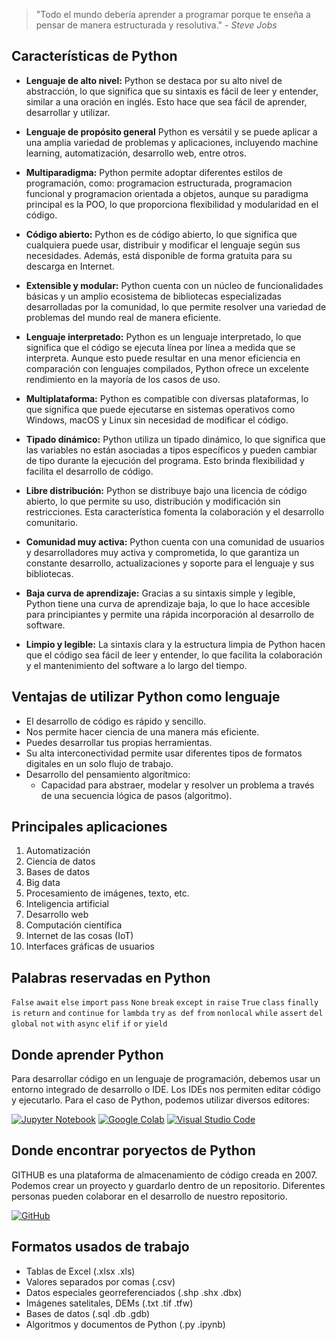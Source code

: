 > "Todo el mundo debería aprender a programar porque te enseña a pensar de manera estructurada y resolutiva." *- Steve Jobs*

## Características de Python

- **Lenguaje de alto nivel:** Python se destaca por su alto nivel de abstracción, lo que significa que su sintaxis es fácil de leer y entender, similar a una oración en inglés. Esto hace que sea fácil de aprender, desarrollar y utilizar.

- **Lenguaje de propósito general** Python es versátil y se puede aplicar a una amplia variedad de problemas y aplicaciones, incluyendo machine learning, automatización, desarrollo web, entre otros.

- **Multiparadigma:** Python permite adoptar diferentes estilos de programación, como: programacion estructurada, programacion funcional y programacion orientada a objetos, aunque su paradigma principal es la POO, lo que proporciona flexibilidad y modularidad en el código.

- **Código abierto:** Python es de código abierto, lo que significa que cualquiera puede usar, distribuir y modificar el lenguaje según sus necesidades. Además, está disponible de forma gratuita para su descarga en Internet.

- **Extensible y modular:** Python cuenta con un núcleo de funcionalidades básicas y un amplio ecosistema de bibliotecas especializadas desarrolladas por la comunidad, lo que permite resolver una variedad de problemas del mundo real de manera eficiente.

- **Lenguaje interpretado:** Python es un lenguaje interpretado, lo que significa que el código se ejecuta línea por línea a medida que se interpreta. Aunque esto puede resultar en una menor eficiencia en comparación con lenguajes compilados, Python ofrece un excelente rendimiento en la mayoría de los casos de uso.

- **Multiplataforma:** Python es compatible con diversas plataformas, lo que significa que puede ejecutarse en sistemas operativos como Windows, macOS y Linux sin necesidad de modificar el código.

- **Tipado dinámico:** Python utiliza un tipado dinámico, lo que significa que las variables no están asociadas a tipos específicos y pueden cambiar de tipo durante la ejecución del programa. Esto brinda flexibilidad y facilita el desarrollo de código.

- **Libre distribución:** Python se distribuye bajo una licencia de código abierto, lo que permite su uso, distribución y modificación sin restricciones. Esta característica fomenta la colaboración y el desarrollo comunitario.

- **Comunidad muy activa:** Python cuenta con una comunidad de usuarios y desarrolladores muy activa y comprometida, lo que garantiza un constante desarrollo, actualizaciones y soporte para el lenguaje y sus bibliotecas.

- **Baja curva de aprendizaje:** Gracias a su sintaxis simple y legible, Python tiene una curva de aprendizaje baja, lo que lo hace accesible para principiantes y permite una rápida incorporación al desarrollo de software.

- **Limpio y legible:** La sintaxis clara y la estructura limpia de Python hacen que el código sea fácil de leer y entender, lo que facilita la colaboración y el mantenimiento del software a lo largo del tiempo.


## Ventajas de utilizar Python como lenguaje
- El desarrollo de código es rápido y sencillo.
- Nos permite hacer ciencia de una manera más eficiente.
- Puedes desarrollar tus propias herramientas.
- Su alta interconectividad permite usar diferentes tipos de formatos digitales en un solo flujo de trabajo.
- Desarrollo del pensamiento algorítmico:
  - Capacidad para abstraer, modelar y resolver un problema a través de una secuencia lógica de pasos (algoritmo).

## Principales aplicaciones
1. Automatización
2. Ciencia de datos
3. Bases de datos
4. Big data
5. Procesamiento de imágenes, texto, etc.
6. Inteligencia artificial
7. Desarrollo web
8. Computación científica
9. Internet de las cosas (IoT)
10. Interfaces gráficas de usuarios

## Palabras reservadas en Python
```False``` ```await``` ```else``` ```import``` ```pass``` ```None``` ```break``` ```except``` ```in``` ```raise``` ```True``` ```class``` ```finally``` ```is``` ```return``` ```and``` ```continue``` ```for``` ```lambda``` ```try``` ```as def``` ```from``` ```nonlocal``` ```while``` ```assert``` ```del``` ```global``` ```not``` ```with``` ```async``` ```elif``` ```if``` ```or``` ```yield```

## Donde aprender Python
Para desarrollar código en un lenguaje de programación, debemos usar un entorno integrado de desarrollo o IDE. Los IDEs nos permiten editar código y ejecutarlo. Para el caso de Python, podemos utilizar diversos editores:

[![Jupyter Notebook](https://img.shields.io/badge/Jupyter%20Notebook-F37626?style=for-the-badge&logo=jupyter&logoColor=white)](https://jupyter.org/)
[![Google Colab](https://img.shields.io/badge/Google%20Colab-F9AB00?style=for-the-badge&logo=google-colab&logoColor=white)](https://colab.research.google.com/)
[![Visual Studio Code](https://img.shields.io/badge/Visual%20Studio%20Code-007ACC?style=for-the-badge&logo=visual-studio-code&logoColor=white)](https://code.visualstudio.com/)

## Donde encontrar poryectos de Python
GITHUB es una plataforma de almacenamiento de código creada en 2007. Podemos crear un proyecto y guardarlo dentro de un repositorio. Diferentes personas pueden colaborar en el desarrollo de nuestro repositorio.

[![GitHub](https://img.shields.io/badge/GitHub-181717?style=for-the-badge&logo=github&logoColor=white)](https://github.com/)

## Formatos usados de trabajo
- Tablas de Excel (.xlsx .xls)
- Valores separados por comas (.csv)
- Datos especiales georreferenciados (.shp .shx .dbx)
- Imágenes satelitales, DEMs (.txt .tif .tfw)
- Bases de datos (.sql .db .gdb)
- Algoritmos y documentos de Python (.py .ipynb) 

